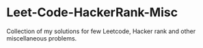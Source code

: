 # Leet-Code-HackerRank-Misc
Collection of my solutions for few Leetcode, Hacker rank and other miscellaneous problems.
